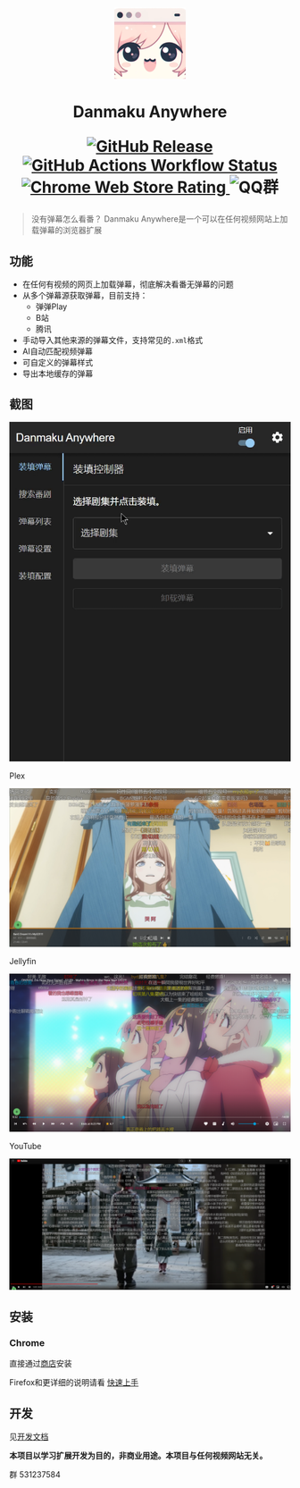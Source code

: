 <div align="center">
  <img width="128" height="128" src="./assets/logo.png">
  <h1>
    Danmaku Anywhere
    <p align="center">
      <a href="https://github.com/Mr-Quin/danmaku-anywhere/releases">
        <img alt="GitHub Release" src="https://img.shields.io/github/v/release/Mr-Quin/danmaku-anywhere?style=flat-square&logo=github">
      </a>
      <a href="https://github.com/Mr-Quin/danmaku-anywhere/actions">
        <img alt="GitHub Actions Workflow Status" src="https://img.shields.io/github/actions/workflow/status/Mr-Quin/danmaku-anywhere/release.yml?style=flat-square&logo=github">
      </a>
      <a href="https://chromewebstore.google.com/detail/danmaku-anywhere/jnflbkkmffognjjhibkjnomjedogmdpo?hl=zh">
        <img alt="Chrome Web Store Rating" src="https://img.shields.io/chrome-web-store/rating/jnflbkkmffognjjhibkjnomjedogmdpo?style=flat-square&logo=googlechrome&logoColor=yellow">
      </a>
      <img alt="QQ群" src="https://img.shields.io/badge/QQ%E7%BE%A4-531237584-blue?logo=qq&style=flat-square">
    </p>
  </h1>
</div>


> 没有弹幕怎么看番？
> Danmaku Anywhere是一个可以在任何视频网站上加载弹幕的浏览器扩展

## 功能

- 在任何有视频的网页上加载弹幕，彻底解决看番无弹幕的问题
- 从多个弹幕源获取弹幕，目前支持：
  - 弹弹Play
  - B站
  - 腾讯
- 手动导入其他来源的弹幕文件，支持常见的`.xml`格式
- AI自动匹配视频弹幕
- 可自定义的弹幕样式
- 导出本地缓存的弹幕

## 截图

![UI](./assets/ui_tour_cn.gif)

Plex

![Plex](./assets/screenshot_plex.png)

Jellyfin

![Jellyfin](./assets/screenshot_jellyfin.png)

YouTube

![YouTube](./assets/screenshot_youtube.png)

## 安装

### Chrome

直接通过[商店](https://chromewebstore.google.com/detail/danmaku-anywhere/jnflbkkmffognjjhibkjnomjedogmdpo?hl=zh)安装

Firefox和更详细的说明请看 [快速上手](https://danmaku.weeblify.app/getting-started/)

## 开发

见[开发文档](https://danmaku.weeblify.app/development/structure/)

**本项目以学习扩展开发为目的，非商业用途。本项目与任何视频网站无关。**

群 531237584
